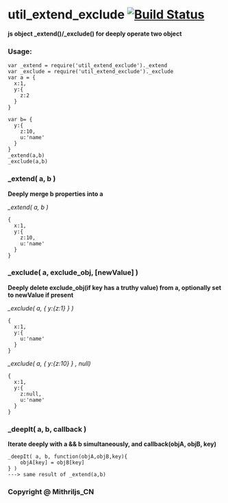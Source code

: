 # util_extend_exclude  [![Build Status](https://travis-ci.org/mithriljs-cn/util_extend_exclude.svg?branch=master)](https://travis-ci.org/mithriljs-cn/util_extend_exclude)

**js object _extend()/_exclude() for deeply operate two object**

### Usage:

````
var _extend = require('util_extend_exclude')._extend
var _exclude = require('util_extend_exclude')._exclude
var a = {
  x:1,
  y:{
    z:2
  }
}

var b= {
  y:{
    z:10,
    u:'name'
  }
}
_extend(a,b)
_exclude(a,b)
````

### _extend( a, b )

**Deeply merge b properties into a**

*_extend( a, b )*
````
{
  x:1,
  y:{
    z:10,
    u:'name'
  }
}
````

### _exclude( a, exclude_obj, [newValue] )

**Deeply delete exclude_obj(if key has a truthy value) from a, optionally set to newValue if present**

*_exclude( a, { y:{z:1} } )*

````
{
  x:1,
  y:{
    u:'name'
  }
}
````
*_exclude( a, { y:{z:10} } , null)*
````
{
  x:1,
  y:{
    z:null,
    u:'name'
  }
}

````

### _deepIt( a, b, callback )

**Iterate deeply with a && b simultaneously, and callback(objA, objB, key)**
````
_deepIt( a, b, function(objA,objB,key){
    objA[key] = objB[key]
} )
---> same result of _extend(a,b)
````

### Copyright @ Mithriljs_CN
